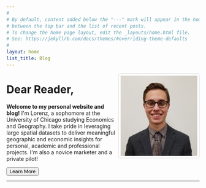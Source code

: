 ```yaml
---
#
# By default, content added below the "---" mark will appear in the home page
# between the top bar and the list of recent posts.
# To change the home page layout, edit the _layouts/home.html file.
# See: https://jekyllrb.com/docs/themes/#overriding-theme-defaults
#
layout: home
list_title: Blog
---
```



<img style="float: right; 
	border: 1px solid #ddd;
  	border-radius: 4px;
  	padding: 5px;
  	width: 200px;"
  	src="/assets/lorenz.jpeg">
# Dear Reader, 
**Welcome to my personal website and blog!** I'm Lorenz, a sophomore at the University of Chicago studying Economics and Geography. I take pride in leveraging large spatial datasets to deliver meaningful geographic and economic insights for personal, academic and professional projects. I'm also a novice marketer and a private pilot!


<button onclick="window.location.href='/geo-gis'" class = "button">Learn More</button>

---




